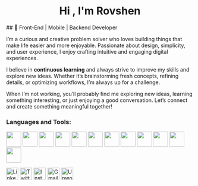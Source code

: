 <h1 align="center">Hi , I'm Rovshen</h1>
## 🚀 Front-End | Mobile | Backend Developer  

I’m a curious and creative problem solver who loves building things that make life easier and more enjoyable. Passionate about design, simplicity, and user experience, I enjoy crafting intuitive and engaging digital experiences.  

I believe in **continuous learning** and always strive to improve my skills and explore new ideas. Whether it’s brainstorming fresh concepts, refining details, or optimizing workflows, I’m always up for a challenge.  

When I’m not working, you’ll probably find me exploring new ideas, learning something interesting, or just enjoying a good conversation. Let’s connect and create something meaningful together!  




<h3 align="left">Languages and Tools:</h3>
<p align="left">
  <img src="https://cdn.jsdelivr.net/gh/devicons/devicon/icons/html5/html5-original.svg" width="40" height="40"/>
  <img src="https://cdn.jsdelivr.net/gh/devicons/devicon/icons/css3/css3-original.svg" width="40" height="40"/>
  <img src="https://cdn.jsdelivr.net/gh/devicons/devicon/icons/sass/sass-original.svg" width="40" height="40"/>
  <img src="https://cdn.jsdelivr.net/gh/devicons/devicon/icons/javascript/javascript-original.svg" width="40" height="40"/>
  <img src="https://cdn.jsdelivr.net/gh/devicons/devicon/icons/typescript/typescript-original.svg" width="40" height="40"/>
  <img src="https://cdn.jsdelivr.net/gh/devicons/devicon/icons/react/react-original.svg" width="40" height="40"/>
  <img src="https://cdn.jsdelivr.net/gh/devicons/devicon@latest/icons/nodejs/nodejs-plain.svg" width="40" height="40" />
  <img src="https://cdn.jsdelivr.net/gh/devicons/devicon@latest/icons/express/express-original.svg" width="40" height="40"/>                 
  <img src="https://cdn.jsdelivr.net/gh/devicons/devicon@latest/icons/redux/redux-original.svg" width="40" height="40"/>
  <img src="https://cdn.jsdelivr.net/gh/devicons/devicon@latest/icons/mongodb/mongodb-original.svg" width="40" height="40"/>  
  <img src="https://cdn.jsdelivr.net/gh/devicons/devicon@latest/icons/firebase/firebase-original.svg" width="40" height="40"/>
  <img src="https://cdn.jsdelivr.net/gh/devicons/devicon/icons/git/git-original.svg" width="40" height="40"/>
</p>

                      
<div style="display: flex; gap: 5px;">
  <a href="https://www.linkedin.com/in/rovsen-medetov/">
    <img src="https://upload.wikimedia.org/wikipedia/commons/8/81/LinkedIn_icon.svg" alt="LinkedIn" width="32">
  </a>
  <a href="https://x.com/Rovsen_512">
    <img src="https://upload.wikimedia.org/wikipedia/commons/5/57/X_logo_2023_%28white%29.png" alt="Twitter" width="32">
  </a>
  <a href="https://www.instagram.com/rovsen_512/">
    <img src="https://upload.wikimedia.org/wikipedia/commons/a/a5/Instagram_icon.png" alt="Instagram" width="32">
  </a>
  <a href="mailto:rovsanmadatov9@gmail.com">
    <img src="https://upload.wikimedia.org/wikipedia/commons/7/7e/Gmail_icon_%282020%29.svg" alt="Gmail" width="32">
  </a>
  <a href="https://www.upwork.com/freelancers/~01cd808b155f83f06c">
    <img src="https://upload.wikimedia.org/wikipedia/commons/7/77/Upwork_Logo.png" alt="Upwork" width="32">
  </a>
</div>








